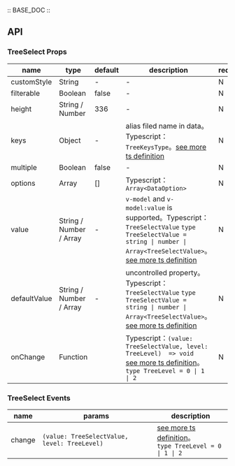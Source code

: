 :: BASE_DOC ::

## API

### TreeSelect Props

name | type | default | description | required
-- | -- | -- | -- | --
customStyle | String | - | \- | N
filterable | Boolean | false | \- | N
height | String / Number | 336 | \- | N
keys | Object | - | alias filed name in data。Typescript：`TreeKeysType`。[see more ts definition](https://github.com/Tencent/tdesign-mobile-vue/blob/develop/src/common.ts) | N
multiple | Boolean | false | \- | N
options | Array | [] | Typescript：`Array<DataOption>` | N
value | String / Number / Array | - | `v-model` and `v-model:value` is supported。Typescript：`TreeSelectValue` `type TreeSelectValue = string \| number \| Array<TreeSelectValue>`。[see more ts definition](https://github.com/Tencent/tdesign-mobile-vue/tree/develop/src/tree-select/type.ts) | N
defaultValue | String / Number / Array | - | uncontrolled property。Typescript：`TreeSelectValue` `type TreeSelectValue = string \| number \| Array<TreeSelectValue>`。[see more ts definition](https://github.com/Tencent/tdesign-mobile-vue/tree/develop/src/tree-select/type.ts) | N
onChange | Function |  | Typescript：`(value: TreeSelectValue, level: TreeLevel)  => void`<br/>[see more ts definition](https://github.com/Tencent/tdesign-mobile-vue/tree/develop/src/tree-select/type.ts)。<br/>`type TreeLevel = 0 \| 1 \| 2`<br/> | N

### TreeSelect Events

name | params | description
-- | -- | --
change | `(value: TreeSelectValue, level: TreeLevel) ` | [see more ts definition](https://github.com/Tencent/tdesign-mobile-vue/tree/develop/src/tree-select/type.ts)。<br/>`type TreeLevel = 0 \| 1 \| 2`<br/>
